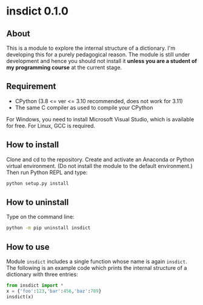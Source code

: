 # insdict 0.1.0

## About

This is a module to explore the internal structure of a dictionary. I'm developing this for a purely pedagogical reason. The module is still under development and hence you should not install it **unless you are a student of my programming course** at the current stage.

## Requirement

- CPython (3.8 <= ver <= 3.10 recommended, does not work for 3.11)
- The same C compiler as used to compile your CPython

For Windows, you need to install Microsoft Visual Studio, which is available for free. For Linux, GCC is required.

## How to install

Clone and cd to the repository. Create and activate an Anaconda or Python virtual environment. (Do not install the module to the default environment.) Then run Python REPL and type:

```python
python setup.py install
```

## How to uninstall

Type on the command line:

```bash
python -m pip uninstall insdict
```

## How to use

Module `insdict` includes a single function whose name is again `insdict`. The following is an example code which prints the internal structure of a dictionary with three entries:

```python
from insdict import *
x = {'foo':123,'bar':456,'baz':789}
insdict(x)
```
